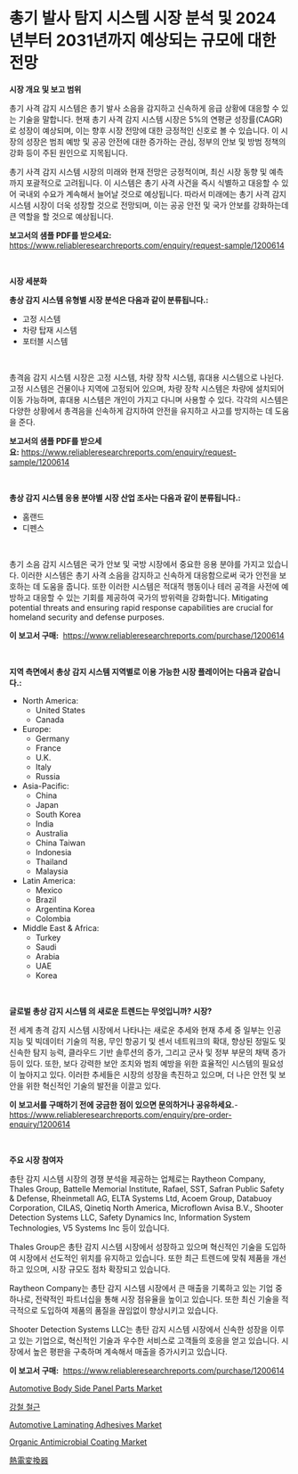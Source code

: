 <p><h1>총기 발사 탐지 시스템 시장 분석 및 2024년부터 2031년까지 예상되는 규모에 대한 전망</h1></p><p><strong>시장 개요 및 보고 범위</strong></p>
<p><p>총기 사격 감지 시스템은 총기 발사 소음을 감지하고 신속하게 응급 상황에 대응할 수 있는 기술을 말합니다. 현재 총기 사격 감지 시스템 시장은 5%의 연평균 성장률(CAGR)로 성장이 예상되며, 이는 향후 시장 전망에 대한 긍정적인 신호로 볼 수 있습니다. 이 시장의 성장은 범죄 예방 및 공공 안전에 대한 증가하는 관심, 정부의 안보 및 방범 정책의 강화 등이 주된 원인으로 지목됩니다.</p><p>총기 사격 감지 시스템 시장의 미래와 현재 전망은 긍정적이며, 최신 시장 동향 및 예측까지 포괄적으로 고려됩니다. 이 시스템은 총기 사격 사건을 즉시 식별하고 대응할 수 있어 국내외 수요가 계속해서 늘어날 것으로 예상됩니다. 따라서 미래에는 총기 사격 감지 시스템 시장이 더욱 성장할 것으로 전망되며, 이는 공공 안전 및 국가 안보를 강화하는데 큰 역할을 할 것으로 예상됩니다.</p></p>
<p><strong>보고서의 샘플 PDF를 받으세요:</strong> <a href="https://www.reliableresearchreports.com/enquiry/request-sample/1200614">https://www.reliableresearchreports.com/enquiry/request-sample/1200614</a></p>
<p>&nbsp;</p>
<p><strong>시장 세분화</strong></p>
<p><strong>총상 감지 시스템 유형별 시장 분석은 다음과 같이 분류됩니다.:</strong></p>
<p><ul><li>고정 시스템</li><li>차량 탑재 시스템</li><li>포터블 시스템</li></ul></p>
<p>&nbsp;</p>
<p><p>총격음 감지 시스템 시장은 고정 시스템, 차량 장착 시스템, 휴대용 시스템으로 나뉜다. 고정 시스템은 건물이나 지역에 고정되어 있으며, 차량 장착 시스템은 차량에 설치되어 이동 가능하며, 휴대용 시스템은 개인이 가지고 다니며 사용할 수 있다. 각각의 시스템은 다양한 상황에서 총격음을 신속하게 감지하여 안전을 유지하고 사고를 방지하는 데 도움을 준다.</p></p>
<p><strong>보고서의 샘플 PDF를 받으세요:</strong>&nbsp;<a href="https://www.reliableresearchreports.com/enquiry/request-sample/1200614">https://www.reliableresearchreports.com/enquiry/request-sample/1200614</a></p>
<p>&nbsp;</p>
<p><strong> 총상 감지 시스템 응용 분야별 시장 산업 조사는 다음과 같이 분류됩니다.:</strong></p>
<p><ul><li>홈랜드</li><li>디펜스</li></ul></p>
<p>&nbsp;</p>
<p><p>총기 소음 감지 시스템은 국가 안보 및 국방 시장에서 중요한 응용 분야를 가지고 있습니다. 이러한 시스템은 총기 사격 소음을 감지하고 신속하게 대응함으로써 국가 안전을 보호하는 데 도움을 줍니다. 또한 이러한 시스템은 적대적 행동이나 테러 공격을 사전에 예방하고 대응할 수 있는 기회를 제공하여 국가의 방위력을 강화합니다. Mitigating potential threats and ensuring rapid response capabilities are crucial for homeland security and defense purposes.</p></p>
<p><strong>이 보고서 구매:</strong>&nbsp; <a href="https://www.reliableresearchreports.com/purchase/1200614">https://www.reliableresearchreports.com/purchase/1200614</a></p>
<p>&nbsp;</p>
<p><strong>지역 측면에서 총상 감지 시스템 지역별로 이용 가능한 시장 플레이어는 다음과 같습니다.:</strong></p>
<p><ul>
    <li>
        North America:
        <ul>
            <li>United States</li>
            <li>Canada</li>
        </ul>
    </li>
    <li>
        Europe:
        <ul>
            <li>Germany</li>
            <li>France</li>
            <li>U.K.</li>
            <li>Italy</li>
            <li>Russia</li>
        </ul>
    </li>
    <li>
        Asia-Pacific:
        <ul>
            <li>China</li>
            <li>Japan</li>
            <li>South Korea</li>
            <li>India</li>
            <li>Australia</li>
            <li>China Taiwan</li>
            <li>Indonesia</li>
            <li>Thailand</li>
            <li>Malaysia</li>
        </ul>
    </li>
    <li>
        Latin America:
        <ul>
            <li>Mexico</li>
            <li>Brazil</li>
            <li>Argentina Korea</li>
            <li>Colombia</li>
        </ul>
    </li>
    <li>
        Middle East & Africa:
        <ul>
            <li>Turkey</li>
            <li>Saudi</li>
            <li>Arabia</li>
            <li>UAE</li>
            <li>Korea</li>
        </ul>
    </li>
    </ul></p>
<p>&nbsp;</p>
<p><strong>글로벌 총상 감지 시스템 의 새로운 트렌드는 무엇입니까? 시장?</strong></p>
<p><p>전 세계 총격 감지 시스템 시장에서 나타나는 새로운 추세와 현재 추세 중 일부는 인공 지능 및 빅데이터 기술의 적용, 무인 항공기 및 센서 네트워크의 확대, 향상된 정밀도 및 신속한 탐지 능력, 클라우드 기반 솔루션의 증가, 그리고 군사 및 정부 부문의 채택 증가 등이 있다. 또한, 보다 강력한 보안 조치와 범죄 예방을 위한 효율적인 시스템의 필요성이 높아지고 있다. 이러한 추세들은 시장의 성장을 촉진하고 있으며, 더 나은 안전 및 보안을 위한 혁신적인 기술의 발전을 이끌고 있다.</p></p>
<p><strong>이 보고서를 구매하기 전에 궁금한 점이 있으면 문의하거나 공유하세요.</strong>- <a href="https://www.reliableresearchreports.com/enquiry/pre-order-enquiry/1200614">https://www.reliableresearchreports.com/enquiry/pre-order-enquiry/1200614</a></p>
<p>&nbsp;</p>
<p><strong>주요 시장 참여자</strong></p>
<p><p>총탄 감지 시스템 시장의 경쟁 분석을 제공하는 업체로는 Raytheon Company, Thales Group, Battelle Memorial Institute, Rafael, SST, Safran Public Safety & Defense, Rheinmetall AG, ELTA Systems Ltd, Acoem Group, Databuoy Corporation, CILAS, Qinetiq North America, Microflown Avisa B.V., Shooter Detection Systems LLC, Safety Dynamics Inc, Information System Technologies, V5 Systems Inc 등이 있습니다. </p><p>Thales Group은 총탄 감지 시스템 시장에서 성장하고 있으며 혁신적인 기술을 도입하여 시장에서 선도적인 위치를 유지하고 있습니다. 또한 최근 트렌드에 맞춰 제품을 개선하고 있으며, 시장 규모도 점차 확장되고 있습니다.</p><p>Raytheon Company는 총탄 감지 시스템 시장에서 큰 매출을 기록하고 있는 기업 중 하나로, 전략적인 파트너십을 통해 시장 점유율을 높이고 있습니다. 또한 최신 기술을 적극적으로 도입하여 제품의 품질을 끊임없이 향상시키고 있습니다.</p><p>Shooter Detection Systems LLC는 총탄 감지 시스템 시장에서 신속한 성장을 이루고 있는 기업으로, 혁신적인 기술과 우수한 서비스로 고객들의 호응을 얻고 있습니다. 시장에서 높은 평판을 구축하며 계속해서 매출을 증가시키고 있습니다.</p></p>
<p><strong>이 보고서 구매:</strong>&nbsp;&nbsp;<a href="https://www.reliableresearchreports.com/purchase/1200614">https://www.reliableresearchreports.com/purchase/1200614</a></p>
<p><p><a href="https://issuu.com/reportprime-2/docs/automotive-body-side-panel-parts-market-size-2030.">Automotive Body Side Panel Parts Market</a></p><p><a href="https://github.com/sougarounis/Market-Research-Report-List-2/blob/main/221562898.md">강철 철근</a></p><p><a href="https://github.com/gdfhhhj/Market-Research-Report-List-3/blob/main/automotive-laminating-adhesives-market.md">Automotive Laminating Adhesives Market</a></p><p><a href="https://github.com/julyju69/Market-Research-Report-List-2/blob/main/organic-antimicrobial-coating-market.md">Organic Antimicrobial Coating Market</a></p><p><a href="https://github.com/oqoeusbvpadwjs08/Market-Research-Report-List-1/blob/main/9214179457.md">熱電変換器</a></p></p>

